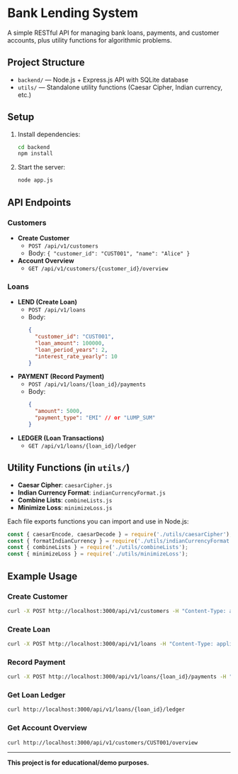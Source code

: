# Bank Lending System

A simple RESTful API for managing bank loans, payments, and customer accounts, plus utility functions for algorithmic problems.

## Project Structure

- `backend/` — Node.js + Express.js API with SQLite database
- `utils/` — Standalone utility functions (Caesar Cipher, Indian currency, etc.)

## Setup

1. Install dependencies:
   ```sh
   cd backend
   npm install
   ```
2. Start the server:
   ```sh
   node app.js
   ```

## API Endpoints

### Customers
- **Create Customer**
  - `POST /api/v1/customers`
  - Body: `{ "customer_id": "CUST001", "name": "Alice" }`
- **Account Overview**
  - `GET /api/v1/customers/{customer_id}/overview`

### Loans
- **LEND (Create Loan)**
  - `POST /api/v1/loans`
  - Body:
    ```json
    {
      "customer_id": "CUST001",
      "loan_amount": 100000,
      "loan_period_years": 2,
      "interest_rate_yearly": 10
    }
    ```
- **PAYMENT (Record Payment)**
  - `POST /api/v1/loans/{loan_id}/payments`
  - Body:
    ```json
    {
      "amount": 5000,
      "payment_type": "EMI" // or "LUMP_SUM"
    }
    ```
- **LEDGER (Loan Transactions)**
  - `GET /api/v1/loans/{loan_id}/ledger`

## Utility Functions (in `utils/`)

- **Caesar Cipher**: `caesarCipher.js`
- **Indian Currency Format**: `indianCurrencyFormat.js`
- **Combine Lists**: `combineLists.js`
- **Minimize Loss**: `minimizeLoss.js`

Each file exports functions you can import and use in Node.js:
```js
const { caesarEncode, caesarDecode } = require('./utils/caesarCipher');
const { formatIndianCurrency } = require('./utils/indianCurrencyFormat');
const { combineLists } = require('./utils/combineLists');
const { minimizeLoss } = require('./utils/minimizeLoss');
```

## Example Usage

### Create Customer
```sh
curl -X POST http://localhost:3000/api/v1/customers -H "Content-Type: application/json" -d '{"customer_id":"CUST001","name":"Alice"}'
```

### Create Loan
```sh
curl -X POST http://localhost:3000/api/v1/loans -H "Content-Type: application/json" -d '{"customer_id":"CUST001","loan_amount":100000,"loan_period_years":2,"interest_rate_yearly":10}'
```

### Record Payment
```sh
curl -X POST http://localhost:3000/api/v1/loans/{loan_id}/payments -H "Content-Type: application/json" -d '{"amount":5000,"payment_type":"EMI"}'
```

### Get Loan Ledger
```sh
curl http://localhost:3000/api/v1/loans/{loan_id}/ledger
```

### Get Account Overview
```sh
curl http://localhost:3000/api/v1/customers/CUST001/overview
```

---

**This project is for educational/demo purposes.** 